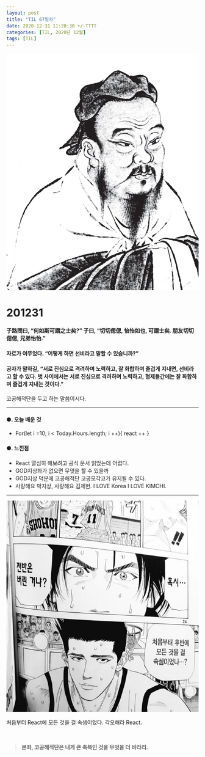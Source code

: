 ```yaml
---
layout: post
title: "TIL 67일차"
date: 2020-12-31 11:20:30 +/-TTTT
categories: [TIL, 2020년 12월]
tags: [TIL]
---
```


![image](/assets/img/sample/avatar.jpg)

# **201231**

#### **子路問曰, “何如斯可謂之士矣?” 子曰, “切切偲偲, 怡怡如也, 可謂士矣. 朋友切切偲偲, 兄弟怡怡.”**

#### **자로가 여쭈었다. “어떻게 하면 선비라고 말할 수 있습니까?”**

#### **공자가 말하길, “서로 진심으로 격려하며 노력하고, 잘 화합하며 즐겁게 지내면, 선비라고 할 수 있다. 벗 사이에서는 서로 진심으로 격려하며 노력하고,** **형제들간에는 잘 화합하며 즐겁게 지내는 것이다.”**

코공해적단을 두고 하는 말씀이시다.

---

#### **⚈. 오늘 배운 것**

- For(let i =10; i < Today.Hours.length; i ++){
  react ++
  }

#### **⚈. 느낀점**

- React 열심히 해보려고 공식 문서 읽었는데 어렵다.
- GOD지상좌가 없으면 무엇을 할 수 있을까
- GOD지상 덕분에 코공해적단 코공모각코가 유지될 수 있다.
- 사랑해요 박지상, 사랑해요 김제현. I LOVE Korea I LOVE KIMCHI.

---

![image](/assets/img/sample/til7.png)

처음부터 React에 모든 것을 걸 속셈이었다. 각오해라 React.

<br>

> **본좌, 코공해적단은 내게 큰 축복인 것을 무엇을 더 바라리.**

